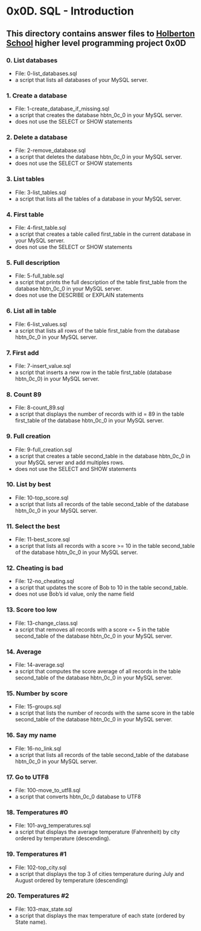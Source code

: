 # 0x0D. SQL - Introduction
## This directory contains answer files to [Holberton School](https://www.holbertonschool.com/) higher level programming project 0x0D

### 0. List databases
* File: 0-list_databases.sql
* a script that lists all databases of your MySQL server.

### 1. Create a database
* File: 1-create_database_if_missing.sql
* a script that creates the database hbtn_0c_0 in your MySQL server.
* does not use the SELECT or SHOW statements

### 2. Delete a database
* File: 2-remove_database.sql
* a script that deletes the database hbtn_0c_0 in your MySQL server.
* does not use the SELECT or SHOW statements

### 3. List tables
* File: 3-list_tables.sql
* a script that lists all the tables of a database in your MySQL server.

### 4. First table
* File: 4-first_table.sql
* a script that creates a table called first_table in the current database in your MySQL server.
* does not use the SELECT or SHOW statements

### 5. Full description
* File: 5-full_table.sql
* a script that prints the full description of the table first_table from the database hbtn_0c_0 in your MySQL server.
* does not use the DESCRIBE or EXPLAIN statements

### 6. List all in table
* File: 6-list_values.sql
* a script that lists all rows of the table first_table from the database hbtn_0c_0 in your MySQL server.

### 7. First add
* File: 7-insert_value.sql
* a script that inserts a new row in the table first_table (database hbtn_0c_0) in your MySQL server.

### 8. Count 89
* File: 8-count_89.sql
* a script that displays the number of records with id = 89 in the table first_table of the database hbtn_0c_0 in your MySQL server.

### 9. Full creation
* File: 9-full_creation.sql
* a script that creates a table second_table in the database hbtn_0c_0 in your MySQL server and add multiples rows.
* does not use the SELECT and SHOW statements

### 10. List by best
* File: 10-top_score.sql
* a script that lists all records of the table second_table of the database hbtn_0c_0 in your MySQL server.

### 11. Select the best
* File: 11-best_score.sql
* a script that lists all records with a score >= 10 in the table second_table of the database hbtn_0c_0 in your MySQL server.

### 12. Cheating is bad
* File: 12-no_cheating.sql
* a script that updates the score of Bob to 10 in the table second_table.
* does not use Bob’s id value, only the name field

### 13. Score too low
* File: 13-change_class.sql
* a script that removes all records with a score <= 5 in the table second_table of the database hbtn_0c_0 in your MySQL server.

### 14. Average
* File: 14-average.sql
* a script that computes the score average of all records in the table second_table of the database hbtn_0c_0 in your MySQL server.

### 15. Number by score
* File: 15-groups.sql
* a script that lists the number of records with the same score in the table second_table of the database hbtn_0c_0 in your MySQL server.

### 16. Say my name
* File: 16-no_link.sql
* a script that lists all records of the table second_table of the database hbtn_0c_0 in your MySQL server.

### 17. Go to UTF8
* File: 100-move_to_utf8.sql
* a script that converts hbtn_0c_0 database to UTF8

### 18. Temperatures #0
* File: 101-avg_temperatures.sql
* a script that displays the average temperature (Fahrenheit) by city ordered by temperature (descending).

### 19. Temperatures #1
* File: 102-top_city.sql
* a script that displays the top 3 of cities temperature during July and August ordered by temperature (descending)

### 20. Temperatures #2
* File: 103-max_state.sql
* a script that displays the max temperature of each state (ordered by State name).

